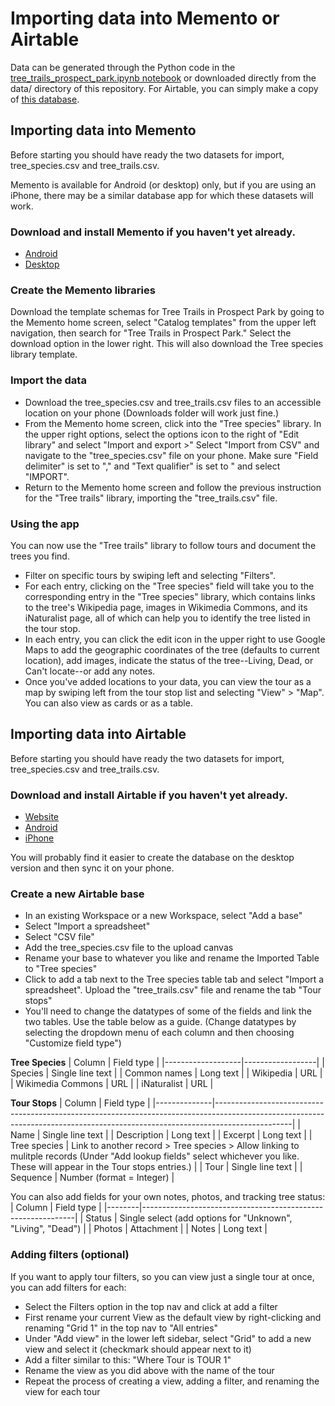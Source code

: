 # Importing data into Memento or Airtable

Data can be generated through the Python code in the [tree_trails_prospect_park.ipynb notebook](tree_trails_prospect_park.ipynb) or downloaded directly from the data/ directory of this repository. For Airtable, you can simply make a copy of [this database](https://airtable.com/shrdBZbluYxYIeO5d). 

## Importing data into Memento
Before starting you should have ready the two datasets for import, tree_species.csv and tree_trails.csv.  

Memento is available for Android (or desktop) only, but if you are using an iPhone, there may be a similar database app for which these datasets will work.  

### Download and install Memento if you haven't yet already.
- [Android](https://play.google.com/store/apps/details?id=com.luckydroid.droidbase&hl=en_US)
- [Desktop](https://mementodatabase.com/)

### Create the Memento libraries
Download the template schemas for Tree Trails in Prospect Park by going to the Memento home screen, select "Catalog templates" from the upper left navigation, then search for "Tree Trails in Prospect Park." Select the download option in the lower right. This will also download the Tree species library template.

### Import the data
- Download the tree_species.csv and tree_trails.csv files to an accessible location on your phone (Downloads folder will work just fine.)
- From the Memento home screen, click into the "Tree species" library. In the upper right options, select the options icon to the right of "Edit library" and select "Import and export >"
Select "Import from CSV" and navigate to the "tree_species.csv" file on your phone. Make sure "Field delimiter" is set to "," and "Text qualifier" is set to " and select "IMPORT".
- Return to the Memento home screen and follow the previous instruction for the "Tree trails" library, importing the "tree_trails.csv" file.   

### Using the app
You can now use the "Tree trails" library to follow tours and document the trees you find. 
- Filter on specific tours by swiping left and selecting "Filters".
- For each entry, clicking on the "Tree species" field will take you to the corresponding entry in the "Tree species" library, which contains links to the tree's Wikipedia page, images in Wikimedia Commons, and its iNaturalist page, all of which can help you to identify the tree listed in the tour stop.
- In each entry, you can click the edit icon in the upper right to use Google Maps to add the geographic coordinates of the tree (defaults to current location), add images, indicate the status of the tree--Living, Dead, or Can't locate--or add any notes.
- Once you've added locations to your data, you can view the tour as a map by swiping left from the tour stop list and selecting "View" > "Map". You can also view as cards or as a table.  

## Importing data into Airtable
Before starting you should have ready the two datasets for import, tree_species.csv and tree_trails.csv.   

### Download and install Airtable if you haven't yet already.

- [Website](https://airtable.com/)
- [Android](https://play.google.com/store/apps/details?id=com.formagrid.airtable)  
- [iPhone](https://apps.apple.com/us/app/airtable/id914172636)  

You will probably find it easier to create the database on the desktop version and then sync it on your phone.

### Create a new Airtable base
- In an existing Workspace or a new Workspace, select "Add a base"
- Select "Import a spreadsheet"
- Select "CSV file"
- Add the tree_species.csv file to the upload canvas
- Rename your base to whatever you like and rename the Imported Table to "Tree species"
- Click to add a tab next to the Tree species table tab and select "Import a spreadsheet". Upload the "tree_trails.csv" file and rename the tab "Tour stops"
- You'll need to change the datatypes of some of the fields and link the two tables. Use the table below as a guide. (Change datatypes by selecting the dropdown menu of each column and then choosing "Customize field type")  

**Tree Species**
| Column            | Field type       |
|-------------------|------------------|
| Species           | Single line text |
| Common names      | Long text        |
| Wikipedia         | URL              |
| Wikimedia Commons | URL              |
| iNaturalist       | URL              |  

**Tour Stops**
| Column       | Field type                                                                                                                                                                    |
|--------------|-------------------------------------------------------------------------------------------------------------------------------------------------------------------------------|
| Name         | Single line text                                                                                                                                                              |
| Description  | Long text                                                                                                                                                                     |
| Excerpt      | Long text                                                                                                                                                                     |
| Tree species | Link to another record > Tree species > Allow linking to mulitple records (Under "Add lookup fields" select whichever you like. These will appear in the Tour stops entries.) |
| Tour         | Single line text                                                                                                                                                              |
| Sequence     | Number (format = Integer)                                                                                                                                                     |  

You can also add fields for your own notes, photos, and tracking tree status:
| Column | Field type                                                  |
|--------|-------------------------------------------------------------|
| Status | Single select (add options for "Unknown", "Living", "Dead") |
| Photos | Attachment                                                  |
| Notes  | Long text                                                   |  

### Adding filters (optional)
If you want to apply tour filters, so you can view just a single tour at once, you can add filters for each:
- Select the Filters option in the top nav and click at add a filter
- First rename your current View as the default view by right-clicking and renaming "Grid 1" in the top nav to "All entries"
- Under "Add view" in the lower left sidebar, select "Grid" to add a new view and select it (checkmark should appear next to it)
- Add a filter similar to this: "Where Tour is TOUR 1"
- Rename the view as you did above with the name of the tour
- Repeat the process of creating a view, adding a filter, and renaming the view for each tour
